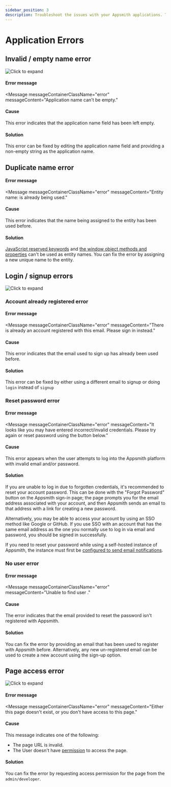 ```yaml
---
sidebar_position: 3
description: Troubleshoot the issues with your Appsmith applications. This page includes a list of common errors, causes, and solutions to help you resolve application issues.
---
```

# Application Errors

## Invalid / empty name error

![Click to expand](/img/application-name-error.png)

#### Error message
<Message
    messageContainerClassName="error"
    messageContent="Application name can't be empty."
></Message>

#### Cause
This error indicates that the application name field has been left empty.

#### Solution
This error can be fixed by editing the application name field and providing a non-empty string as the application name.

## Duplicate name error

#### Error message

<Message
    messageContainerClassName="error"
    messageContent="Entity name: <name> is already being used."
></Message>

#### Cause
This error indicates that the name being assigned to the entity has been used before.

#### Solution
[JavaScript reserved keywords](https://www.w3schools.com/js/js\_reserved.asp) and [the window object methods and properties](https://www.w3schools.com/jsref/obj\_window.asp) can't be used as entity names. You can fix the error by assigning a new unique name to the entity.

## Login / signup errors


![Click to expand](/img/signup-error.png)

### Account already registered error

#### Error message
<Message
    messageContainerClassName="error"
    messageContent="There is already an account registered with this email. Please sign in instead."
></Message>

#### Cause
This error indicates that the email used to sign up has already been used before.

#### Solution
This error can be fixed by either using a different email to signup or doing `login` instead of `signup`

### Reset password error

#### Error message
<Message
    messageContainerClassName="error"
    messageContent="It looks like you may have entered incorrect/invalid credentials. Please try again or reset password using the button below."
></Message>

#### Cause

This error appears when the user attempts to log into the Appsmith platform with invalid email and/or password.

#### Solution
If you are unable to log in due to forgotten credentials, it's recommended to reset your account password. This can be done with the "Forgot Password" button on the Appsmith sign-in page; the page prompts you for the email address associated with your account, and then Appsmith sends an email to that address with a link for creating a new password.

Alternatively, you may be able to access your account by using an SSO method like Google or GitHub. If you use SSO with an account that has the same email address as the one you normally use to log in via email and password, you should be signed in successfully.

If you need to reset your password while using a self-hosted instance of Appsmith, the instance must first be [configured to send email notifications](/getting-started/setup/instance-configuration/email).

### No user error

#### Error message
<Message
    messageContainerClassName="error"
    messageContent="Unable to find user <email>."
></Message>

#### Cause
The error indicates that the email provided to reset the password isn't registered with Appsmith.

#### Solution
You can fix the error by providing an email that has been used to register with Appsmith before. Alternatively, any new un-registered email can be used to create a new account using the sign-up option.

## Page access error

![Click to expand](/img/page-not-found-error.png)

#### Error message
<Message
    messageContainerClassName="error"
    messageContent="Either this page doesn't exist, or you don't have access to this page."
></Message>

#### Cause
This message indicates one of the following:

* The page URL is invalid. 
* The User doesn't have [permission](/advanced-concepts/access-control) to access the page. 

#### Solution
You can fix the error by requesting access permission for the page from the `admin/developer`.

